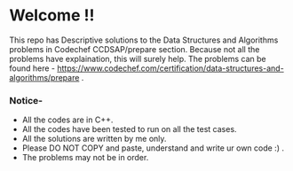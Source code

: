# Welcome !!
This repo has Descriptive solutions to the Data Structures and Algorithms problems in Codechef CCDSAP/prepare section. Because not all the problems have explaination, this will surely help. The problems can be found here -  https://www.codechef.com/certification/data-structures-and-algorithms/prepare .
### Notice-
- All the codes are in C++.
- All the codes have been tested to run on all the test cases.
- All the solutions are written by me only.
- Please DO NOT COPY and paste, understand and write ur own code :) .
- The problems may not be in order.

